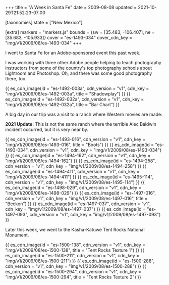 +++
title = "A Week in Santa Fe"
date = 2009-08-08
updated = 2021-10-29T21:52:23-07:00

[taxonomies]
state = ["New Mexico"]

[extra]
markers = "markers.js"
bounds = {sw = [35.483, -106.407], ne = [35.683, -105.933]}
cover = "es-1493-034"
cover_cdn_key = "img/v1/2009/08/es-1493-034"
+++

I went to Santa Fe for an Adobe-sponsored event this past week.

<!-- more -->

I was working with three other Adobe people helping to teach photography instructors from some of the country's top photography schools about Lightroom and Photoshop. Oh, and there was some good photography there, too. 

{{ es_cdn_image(id = "es-1492-003a", cdn_version = "v1", cdn_key = "img/v1/2009/08/es-1492-003a", title = "Shadowplay") }}
{{ es_cdn_image(id = "es-1492-032a", cdn_version = "v1", cdn_key = "img/v1/2009/08/es-1492-032a", title = "Bar Chart") }}

A big day in our trip was a visit to a ranch where Western movies are made:

**2021 Update:** This is not the same ranch where the terrible Alec Baldwin incident occurred, but it is very near by.

{{ es_cdn_image(id = "es-1493-016", cdn_version = "v1", cdn_key = "img/v1/2009/08/es-1493-016", title = "Boots") }}
{{ es_cdn_image(id = "es-1493-034", cdn_version = "v1", cdn_key = "img/v1/2009/08/es-1493-034") }}
{{ es_cdn_image(id = "es-1494-162", cdn_version = "v1", cdn_key = "img/v1/2009/08/es-1494-162") }}
{{ es_cdn_image(id = "es-1494-258", cdn_version = "v1", cdn_key = "img/v1/2009/08/es-1494-258") }}
{{ es_cdn_image(id = "es-1494-411", cdn_version = "v1", cdn_key = "img/v1/2009/08/es-1494-411") }}
{{ es_cdn_image(id = "es-1495-114", cdn_version = "v1", cdn_key = "img/v1/2009/08/es-1495-114") }}
{{ es_cdn_image(id = "es-1498-029", cdn_version = "v1", cdn_key = "img/v1/2009/08/es-1498-029") }}
{{ es_cdn_image(id = "es-1497-016", cdn_version = "v1", cdn_key = "img/v1/2009/08/es-1497-016", title = "Beckon") }}
{{ es_cdn_image(id = "es-1497-037", cdn_version = "v1", cdn_key = "img/v1/2009/08/es-1497-037") }}
{{ es_cdn_image(id = "es-1497-093", cdn_version = "v1", cdn_key = "img/v1/2009/08/es-1497-093") }}

Later this week, we went to the Kasha-Katuwe Tent Rocks National Monument.

{{ es_cdn_image(id = "es-1500-138", cdn_version = "v1", cdn_key = "img/v1/2009/08/es-1500-138", title = "Tent Rocks Texture 1") }}
{{ es_cdn_image(id = "es-1500-211", cdn_version = "v1", cdn_key = "img/v1/2009/08/es-1500-211") }}
{{ es_cdn_image(id = "es-1500-288", cdn_version = "v1", cdn_key = "img/v1/2009/08/es-1500-288") }}
{{ es_cdn_image(id = "es-1500-294", cdn_version = "v1", cdn_key = "img/v1/2009/08/es-1500-294", title = "Tent Rocks Texture 2") }}

